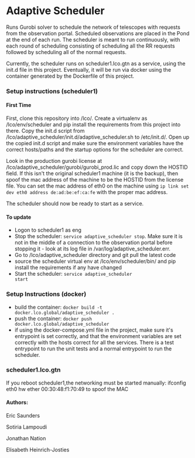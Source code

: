 # Adaptive Scheduler
Runs Gurobi solver to schedule the network of telescopes with requests from the observation portal.
Scheduled observations are placed in the Pond at the end of each run.
The scheduler is meant to run continuously, with each round of scheduling consisting of scheduling 
all the RR requests followed by scheduling all of the normal requests. 

Currently, the scheduler runs on scheduler1.lco.gtn as a service, using the init.d file in this project.
Eventually, it will be run via docker using the container generated by the Dockerfile of this project.

### Setup instructions (scheduler1)
#### First Time
First, clone this repository into /lco/. Create a virtualenv as /lco/env/scheduler and pip install the requirements from
this project into there. Copy the init.d script from /lco/adaptive_scheduler/init.d/adaptive_scheduler.sh to 
/etc/init.d/. Open up the copied init.d script and make sure the environment variables have the correct hosts/paths and 
the startup options for the scheduler are correct. 

Look in the production gurobi license at /lco/adaptive_scheduler/gurobi/gurobi_prod.lic and copy down the HOSTID field.
If this isn't the original scheduler1 machine (it is the backup), then spoof the mac address of the machine to be the
HOSTID from the license file. You can set the mac address of eth0 on the machine using 
<code>ip link set dev eth0 address de:ad:be:ef:ca:fe</code> with the proper mac address.

The scheduler should now be ready to start as a service.

#### To update
* Logon to scheduler1 as eng
* Stop the scheduler: <code>service adaptive_scheduler stop</code>. Make sure it is not in the middle of a connection 
to the observation portal before stopping it - look at its log file in /var/log/adaptive_scheduler.err.
* Go to /lco/adaptive_scheduler directory and git pull the latest code
* source the scheduler virtual env at /lco/env/scheduler/bin/ and pip install the requirements if any have changed
* Start the scheduler: <code>service adaptive_scheduler start</code>

### Setup Instructions (docker)
* build the container: <code>docker build -t docker.lco.global/adaptive_scheduler .</code>
* push the container: <code>docker push docker.lco.global/adaptive_scheduler</code>
* if using the docker-compose.yml file in the project, make sure it's entrypoint is set correctly, and that the 
environment variables are set correctly with the hosts correct for all the services. There is a test entrypoint to run 
the unit tests and a normal entrypoint to run the scheduler. 

### scheduler1.lco.gtn ###
If you reboot scheduler1,the networking must be started manually: 
ifconfig eth0 hw ether 00:30:48:f1:70:49  to spoof the MAC

#### Authors: 
Eric Saunders

Sotiria Lampoudi

Jonathan Nation

Elisabeth Heinrich-Josties

